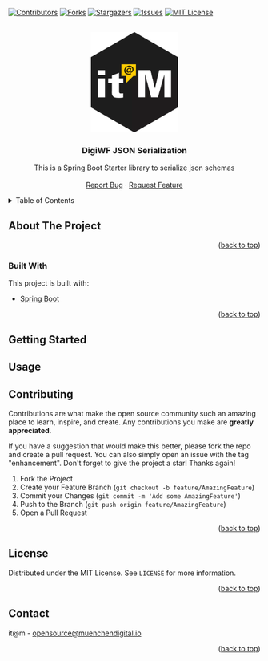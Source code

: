 <div id="top"></div>

<!-- PROJECT SHIELDS -->
[![Contributors][contributors-shield]][contributors-url]
[![Forks][forks-shield]][forks-url]
[![Stargazers][stars-shield]][stars-url]
[![Issues][issues-shield]][issues-url]
[![MIT License][license-shield]][license-url]


<!-- PROJECT LOGO -->
<br />
<div align="center">
  <a href="https://github.com/it-at-m/digiwf-json-serialization">
    <img src="images/logo.png" alt="Logo" height="200">
  </a>

<h3 align="center">DigiWF JSON Serialization</h3>

  <p align="center">
    This is a Spring Boot Starter library to serialize json schemas
     <!-- <br />
   <a href="https://github.com/it-at-m/digiwf-json-serialization"><strong>Explore the docs »</strong></a> -->
    <br />
    <br />
     <!-- <a href="https://github.com/it-at-m/digiwf-json-serialization">View Demo</a>
    · -->
    <a href="https://github.com/it-at-m/digiwf-json-serialization/issues">Report Bug</a>
    ·
    <a href="https://github.com/it-at-m/digiwf-json-serialization/issues">Request Feature</a>
  </p>
</div>



<!-- TABLE OF CONTENTS -->
<details>
  <summary>Table of Contents</summary>
  <ol>
    <li>
      <a href="#about-the-project">About The Project</a>
      <ul>
        <li><a href="#built-with">Built With</a></li>
      </ul>
    </li>
    <li>
      <a href="#getting-started">Getting Started</a>
    </li>
    <li><a href="#usage">Usage</a></li>
    <li><a href="#contributing">Contributing</a></li>
    <li><a href="#license">License</a></li>
    <li><a href="#contact">Contact</a></li>
  </ol>
</details>



<!-- ABOUT THE PROJECT -->
## About The Project


<p align="right">(<a href="#top">back to top</a>)</p>


### Built With

This project is built with:

* [Spring Boot](https://spring.io/projects/spring-boot)

<p align="right">(<a href="#top">back to top</a>)</p>


<!-- GETTING STARTED -->
## Getting Started


<!-- USAGE EXAMPLES -->
## Usage


<!-- CONTRIBUTING -->
## Contributing

Contributions are what make the open source community such an amazing place to learn, inspire, and create. Any contributions you make are **greatly appreciated**.

If you have a suggestion that would make this better, please fork the repo and create a pull request. You can also simply open an issue with the tag "enhancement".
Don't forget to give the project a star! Thanks again!

1. Fork the Project
2. Create your Feature Branch (`git checkout -b feature/AmazingFeature`)
3. Commit your Changes (`git commit -m 'Add some AmazingFeature'`)
4. Push to the Branch (`git push origin feature/AmazingFeature`)
5. Open a Pull Request

<p align="right">(<a href="#top">back to top</a>)</p>


<!-- LICENSE -->
## License

Distributed under the MIT License. See `LICENSE` for more information.

<p align="right">(<a href="#top">back to top</a>)</p>


<!-- CONTACT -->
## Contact

it@m - opensource@muenchendigital.io

<p align="right">(<a href="#top">back to top</a>)</p>


<!-- MARKDOWN LINKS & IMAGES -->
<!-- https://www.markdownguide.org/basic-syntax/#reference-style-links -->
[contributors-shield]: https://img.shields.io/github/contributors/it-at-m/digiwf-json-serialization.svg?style=for-the-badge
[contributors-url]: https://github.com/it-at-m/digiwf-json-serialization/graphs/contributors
[forks-shield]: https://img.shields.io/github/forks/it-at-m/digiwf-json-serialization.svg?style=for-the-badge
[forks-url]: https://github.com/it-at-m/digiwf-json-serialization/network/members
[stars-shield]: https://img.shields.io/github/stars/it-at-m/digiwf-json-serialization.svg?style=for-the-badge
[stars-url]: https://github.com/it-at-m/digiwf-json-serialization/stargazers
[issues-shield]: https://img.shields.io/github/issues/it-at-m/digiwf-json-serialization.svg?style=for-the-badge
[issues-url]: https://github.com/it-at-m/digiwf-json-serialization/issues
[license-shield]: https://img.shields.io/github/license/it-at-m/digiwf-json-serialization.svg?style=for-the-badge
[license-url]: https://github.com/it-at-m/digiwf-json-serialization/blob/master/LICENSE
[product-screenshot]: images/screenshot.png
